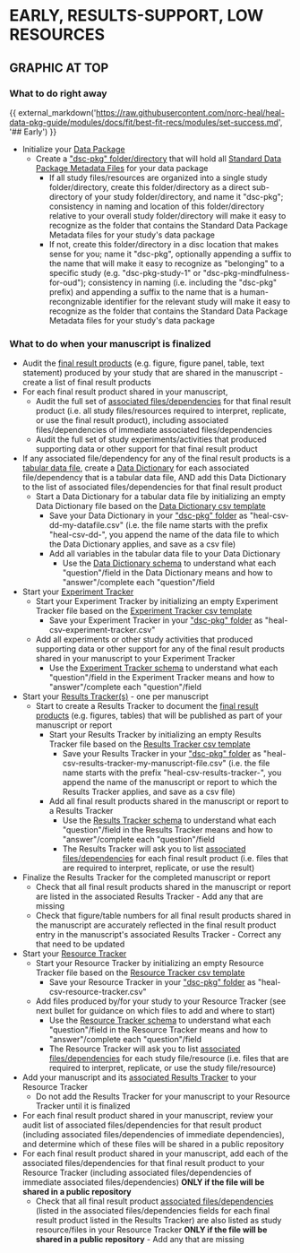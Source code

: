 # EARLY, RESULTS-SUPPORT, LOW RESOURCES


## GRAPHIC AT TOP


### What to do **right away**    
    
{{ external_markdown('https://raw.githubusercontent.com/norc-heal/heal-data-pkg-guide/modules/docs/fit/best-fit-recs/modules/set-success.md', '## Early') }}

* Initialize your [Data Package](../terms/index.md#data-package)  
  * Create a ["dsc-pkg" folder/directory](../terms/index.md#dsc-pkg-folder) that will hold all [Standard Data Package Metadata Files](../terms/index.md#standard-data-package-metadata-files) for your data package
    * If all study files/resources are organized into a single study folder/directory, create this folder/directory as a direct sub-directory of your study folder/directory, and name it "dsc-pkg"; consistency in naming and location of this folder/directory relative to your overall study folder/directory will make it easy to recognize as the folder that contains the Standard Data Package Metadata files for your study's data package
    * If not, create this folder/directory in a disc location that makes sense for you; name it "dsc-pkg", optionally appending a suffix to the name that will make it easy to recognize as "belonging" to a specific study (e.g. "dsc-pkg-study-1" or "dsc-pkg-mindfulness-for-oud"); consistency in naming (i.e. including the "dsc-pkg" prefix) and appending a suffix to the name that is a human-recongnizable identifier for the relevant study will make it easy to recognize as the folder that contains the Standard Data Package Metadata files for your study's data package  

### What to do **when your manuscript is finalized**

* Audit the [final result products](../terms/index.md#final-result-products) (e.g. figure, figure panel, table, text statement) produced by your study that are shared in the manuscript - create a list of final result products
* For each final result product shared in your manuscript, 
  * Audit the full set of [associated files/dependencies](../terms/index.md#associated-filesdependencies) for that final result product (i.e. all study files/resources required to interpret, replicate, or use the final result product), including associated files/dependencies of immediate associated files/dependencies
  * Audit the full set of study experiments/activities that produced supporting data or other support for that final result product
* If any associated file/dependency for any of the final result products is a [tabular data file](../terms/index.md#tabular-data-file), create a [Data Dictionary](../terms/index.md#data-dictionary) for each associated file/dependency that is a tabular data file, AND add this Data Dictionary to the list of associated files/dependencies for that final result product
  * Start a Data Dictionary for a tabular data file by initializing an empty Data Dictionary file based on the [Data Dictionary csv template](../csv-templates/heal-csv-data-dictionary.csv)
    * Save your Data Dictionary in your ["dsc-pkg" folder](../terms/index.md#dsc-pkg-folder) as "heal-csv-dd-my-datafile.csv" (i.e. the file name starts with the prefix "heal-csv-dd-", you append the name of the data file to which the Data Dictionary applies, and save as a csv file)
    * Add all variables in the tabular data file to your Data Dictionary
      * Use the [Data Dictionary schema](../schemas/md_data_dictionary.md) to understand what each "question"/field in the Data Dictionary means and how to "answer"/complete each "question"/field 
* Start your [Experiment Tracker](../terms/index.md#experiment-tracker) 
  * Start your Experiment Tracker by initializing an empty Experiment Tracker file based on the [Experiment Tracker csv template](https://raw.githubusercontent.com/norc-heal/heal-data-pkg-tool/main/heal-csv-experiment-tracker.csv)
    * Save your Experiment Tracker in your ["dsc-pkg" folder](../terms/index.md#dsc-pkg-folder) as "heal-csv-experiment-tracker.csv"
  * Add all experiments or other study activities that produced supporting data or other support for any of the final result products shared in your manuscript to your Experiment Tracker
    * Use the [Experiment Tracker schema](../schemas/md_resource_tracker.md) to understand what each "question"/field in the Experiment Tracker means and how to "answer"/complete each "question"/field
* Start your [Results Tracker(s)](../terms/index.md#results-tracker) - one per manuscript
  * Start to create a Results Tracker to document the [final result products](../terms/index.md#final-result-products) (e.g. figures, tables) that will be published as part of your manuscript or report
    * Start your Results Tracker by initializing an empty Results Tracker file based on the [Results Tracker csv template](https://raw.githubusercontent.com/norc-heal/heal-data-pkg-tool/main/heal-csv-results-tracker.csv)
      * Save your Results Tracker in your ["dsc-pkg" folder](../terms/index.md#dsc-pkg-folder) as "heal-csv-results-tracker-my-manuscript-file.csv" (i.e. the file name starts with the prefix "heal-csv-results-tracker-", you append the name of the manuscript or report to which the Results Tracker applies, and save as a csv file)
    * Add all final result products shared in the manuscript or report to a Results Tracker
      * Use the [Results Tracker schema](../schemas/md_results_tracker.md) to understand what each "question"/field in the Results Tracker means and how to "answer"/complete each "question"/field 
      * The Results Tracker will ask you to list [associated files/dependencies](../terms/index.md#associated-filesdependencies) for each final result product (i.e. files that are required to interpret, replicate, or use the result)
* Finalize the Results Tracker for the completed manuscript or report
  * Check that all final result products shared in the manuscript or report are listed in the associated Results Tracker - Add any that are missing
  * Check that figure/table numbers for all final result products shared in the manuscript are accurately reflected in the final result product entry in the manuscript's associated Results Tracker - Correct any that need to be updated
* Start your [Resource Tracker](../terms/index.md#resource-tracker)
  * Start your Resource Tracker by initializing an empty Resource Tracker file based on the [Resource Tracker csv template](https://raw.githubusercontent.com/norc-heal/heal-data-pkg-tool/main/heal-csv-resource-tracker.csv)
    * Save your Resource Tracker in your ["dsc-pkg" folder](../terms/index.md#dsc-pkg-folder) as "heal-csv-resource-tracker.csv"
  * Add files produced by/for your study to your Resource Tracker (see next bullet for guidance on which files to add and where to start)
    * Use the [Resource Tracker schema](../schemas/md_resource_tracker.md) to understand what each "question"/field in the Resource Tracker means and how to "answer"/complete each "question"/field  
    * The Resource Tracker will ask you to list [associated files/dependencies](../terms/index.md#associated-filesdependencies) for each study file/resource (i.e. files that are required to interpret, replicate, or use the study file/resource)
* Add your manuscript and its [associated Results Tracker](../terms/index.md#associated-results-tracker) to your Resource Tracker 
  * Do not add the Results Tracker for your manuscript to your Resource Tracker until it is finalized 
* For each final result product shared in your manuscript, review your audit list of associated files/dependencies for that result product (including associated files/dependencies of immediate dependencies), and determine which of these files will be shared in a public repository 
* For each final result product shared in your manuscript, add each of the associated files/dependencies for that final result product to your Resource Tracker (including associated files/dependencies of immediate associated files/dependencies) **ONLY if the file will be shared in a public repository** 
  * Check that all final result product [associated files/dependencies](../terms/index.md#associated-filesdependencies) (listed in the associated files/dependencies fields for each final result product listed in the Results Tracker) are also listed as study resource/files in your Resource Tracker **ONLY if the file will be shared in a public repository** - Add any that are missing